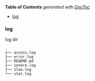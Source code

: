 <!-- START doctoc generated TOC please keep comment here to allow auto update -->
<!-- DON'T EDIT THIS SECTION, INSTEAD RE-RUN doctoc TO UPDATE -->
**Table of Contents**  *generated with [DocToc](https://github.com/thlorenz/doctoc)*

- [log](#log)

<!-- END doctoc generated TOC please keep comment here to allow auto update -->

### log

log dir

```log
.
├── access.log
├── error.log
├── README.md
├── severe.log
├── slow.log
└── stat.log
```
